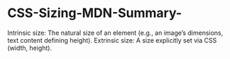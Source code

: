 # CSS-Sizing-MDN-Summary-
Intrinsic size: The natural size of an element (e.g., an image’s dimensions, text content defining height). Extrinsic size: A size explicitly set via CSS (width, height).
